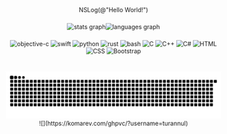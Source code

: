 <p align="center">NSLog(@"Hello World!")</p>

###

<div style="display: flex; justify-content: center; align-items: center;">
  <img src="https://github-readme-stats.vercel.app/api?username=turannul&hide_title=false&hide_rank=false&show_icons=true&include_all_commits=true&count_private=true&disable_animations=false&theme=dracula&locale=en&hide_border=true" alt="stats graph"/>
  <img src="https://github-readme-stats.vercel.app/api/top-langs?username=turannul&locale=en&hide_title=false&langs_count=8&theme=dracula&hide_border=true" alt="languages graph"/>
</div>

###

<div align="center">
  <img src="https://cdn.jsdelivr.net/gh/devicons/devicon/icons/objectivec/objectivec-plain.svg" height="48" width="48" alt="objective-c"/>
  <img src="https://cdn.jsdelivr.net/gh/devicons/devicon/icons/swift/swift-original.svg" height="48" width="48" alt="swift"/>
  <img src="https://cdn.jsdelivr.net/gh/devicons/devicon/icons/python/python-original.svg" height="48" width="48" alt="python"/>
  <img src="https://cdn.simpleicons.org/rust/000000" height="48" width="48" alt="rust"/>
  <img src="https://cdn.jsdelivr.net/gh/devicons/devicon/icons/bash/bash-original.svg" height="48" width="48" alt="bash"/>
  <img src="https://cdn.jsdelivr.net/gh/devicons/devicon@latest/icons/c/c-original.svg" height="48" width="48" alt="C"/>
  <img src="https://cdn.jsdelivr.net/gh/devicons/devicon/icons/cplusplus/cplusplus-original.svg" height="48" width="48" alt="C++"/>
  <img src="https://cdn.jsdelivr.net/gh/devicons/devicon@latest/icons/csharp/csharp-original.svg" height="48" width="48" alt="C#"/>
  <img src="https://cdn.jsdelivr.net/gh/devicons/devicon@latest/icons/html5/html5-original.svg" height="48" width="48" alt="HTML"/>
  <img src="https://cdn.jsdelivr.net/gh/devicons/devicon@latest/icons/css3/css3-original.svg" height="48" width="48" alt="CSS"/>
  <img src="https://cdn.jsdelivr.net/gh/devicons/devicon@latest/icons/bootstrap/bootstrap-original.svg" height="48" width="48" alt="Bootstrap"/>
</div>

###

<br clear="both">
<img src="https://raw.githubusercontent.com/turannul/turannul/output/snake.svg" alt="Snake animation" />
<div style="text-align: center;"> ![](https://komarev.com/ghpvc/?username=turannul) </div>

###